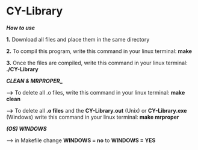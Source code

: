 # CY-Library

**_How to use_**

**1.** Download all files and place them in the same directory

**2.** To compil this program, write this command in your linux terminal: **make**

**3.** Once the files are compiled, write this command in your linux terminal: **./CY-Library**


**_CLEAN & MRPROPER__**

**-->** To delete all .o files, write this command in your linux terminal: **make clean**

**-->** To delete all **.o files** and the **CY-Library.out** (Unix) or **CY-Library.exe** (Windows)  write this command in your linux terminal: **make mrproper**





**_(OS)  WINDOWS_**

--> in Makefile change **WINDOWS = no** to **WINDOWS = YES**
